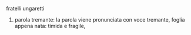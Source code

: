 fratelli ungaretti
1. parola tremante: la parola viene pronunciata con voce tremante, foglia appena nata: timida e fragile, 